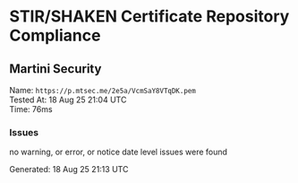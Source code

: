 # STIR/SHAKEN Certificate Repository Compliance

## Martini Security

Name: `https://p.mtsec.me/2e5a/VcmSaY8VTqDK.pem`\
Tested At: 18 Aug 25 21:04 UTC\
Time: 76ms

### Issues

no warning, or error, or notice date level issues were found

Generated: 18 Aug 25 21:13 UTC